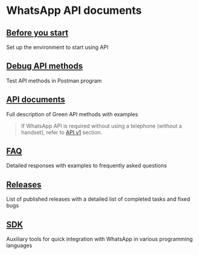 # WhatsApp API documents

## [Before you start](before-start.md)
Set up the environment to start using API

## [Debug API methods](postman-collection.md)
Test API methods in Postman program

## [API documents](api/index.md)
Full description of Green API methods with examples

> If WhatsApp API is required without using a telephone (without a handset), refer to [API v1](/docs-v1/index.html) section.

## [FAQ](faq/index.md)
Detailed responses with examples to frequently asked questions

## [Releases](release/index.md)
List of published releases with a detailed list of completed tasks and fixed bugs

## [SDK](sdk/index.md)
Auxiliary tools for quick integration with WhatsApp in various programming languages